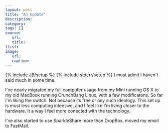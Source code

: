 ```yaml
---
layout: post
title: "An Update"
description:
category:
tags: []
source:
   url:
   title:
llist:
image:
   url:
   caption:
---
```

{% include JB/setup %}
{% include stderr/setup %}
I must admit I haven't said much in some time.

I've nearly migrated my full computer usage from my Mini running OS X to my old MacBook running CrunchBang Linux, with a few modificatons. So far I'm liking the switch. Not because its free or any such ideology. This set up is must less computing intensive, and I feel like I'm living closer to the hardware. It a way I feel more conected with the technology.

I've also started to use SparkleShare more than DropBox, moved my email to FastMail.